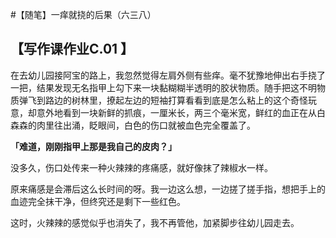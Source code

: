 #【随笔】一痒就挠的后果（六三八）

##  【写作课作业C.01 】

在去幼儿园接阿宝的路上，我忽然觉得左肩外侧有些痒。毫不犹豫地伸出右手挠了一把，结果发现无名指甲上勾下来一块黏糊糊半透明的胶状物质。随手把这不明物质弹飞到路边的树林里，撩起左边的短袖打算看看到底是怎么粘上的这个奇怪玩意，却意外地看到一块新鲜的抓痕，一厘米长，两三个毫米宽，鲜红的血正在从白森森的肉里往出涌，眨眼间，白色的伤口就被血色完全覆盖了。

**「难道，刚刚指甲上那是我自己的皮肉？」**

没多久，伤口处传来一种火辣辣的疼痛感，就好像抹了辣椒水一样。

原来痛感是会滞后这么长时间的呀。我一边这么想，一边搓了搓手指，想把手上的血迹完全抹干净，但终究还是剩下一些红色。

这时，火辣辣的感觉似乎也消失了，我不再管他，加紧脚步往幼儿园走去。